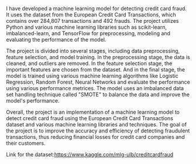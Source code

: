 I have developed a machine learning model for detecting credit card fraud. It uses the dataset from the European Credit Card Transactions, which contains over 284,807 transactions and 492 frauds. The project utilizes Python and various machine learning libraries such as scikit-learn, imbalanced-learn, and TensorFlow for preprocessing, modeling and evaluating the performance of the model.

The project is divided into several stages, including data preprocessing, feature selection, and model training. In the preprocessing stage, the data is cleaned, and outliers are removed. In the feature selection stage, the important features are chosen from the dataset. And in the final stage, the model is trained using various machine learning algorithms like Logistic Regression, Random Forest, Neural Networks and evaluate the performance using various performance metrices. The model uses an imbalanced data set handling technique called "SMOTE" to balance the data and improve the model's performance.

Overall, the project is an implementation of a machine learning model to detect credit card fraud using the European Credit Card Transactions dataset and various machine learning libraries and techniques. The goal of the project is to improve the accuracy and efficiency of detecting fraudulent transactions, thus reducing financial losses for credit card companies and their customers.

Link for the dataset:https://www.kaggle.com/mlg-ulb/creditcardfraud
